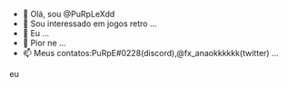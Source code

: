 - 👋 Olá, sou @PuRpLeXdd
- 👀 Sou interessado em jogos retro ...
- 🌱 Eu ...
- 💞️ Pior ne ...
- 📫 Meus contatos:PuRpE#0228(discord),@fx_anaokkkkkk(twitter) ...

eu

